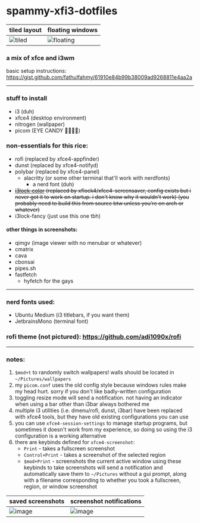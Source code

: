 # spammy-xfi3-dotfiles
| tiled layout | floating windows |
| -- | -- |
![tiled](https://github.com/user-attachments/assets/f86b233e-b4e6-4bb9-9ce3-8467de4973a2) | ![floating](https://github.com/user-attachments/assets/824ac0a2-795a-4621-bbfa-7e5091c74619)

### a mix of xfce and i3wm
basic setup instructions: https://gist.github.com/fathulfahmy/61910e84b99b38009ad9268811e4aa2a

--- 
### stuff to install
- i3 (duh)
- xfce4 (desktop environment)
- nitrogen (wallpaper)
- picom (EYE CANDY 🤑🤑🤑🤑)

### non-essentials for this rice:
- rofi (replaced by xfce4-appfinder)
- dunst (replaced by xfce4-notifyd)
- polybar (replaced by xfce4-panel)
  - alacritty (or some other terminal that'll work with nerdfonts)
    - a nerd font (duh)
- ~~[i3lock-color](https://github.com/Raymo111/i3lock-color) (replaced by xflock4/xfce4-screensaver, config exists but i never got it to work on startup. i don't know why it wouldn't work) (you probably need to build this from source btw unless you're on arch or whatever)~~
- i3lock-fancy (just use this one tbh)

#### other things in screenshots:
- qimgv (image viewer with no menubar or whatever)
- cmatrix
- cava
- cbonsai
- pipes.sh
- fastfetch
  - hyfetch for the gays
-----

### nerd fonts used:
- Ubuntu Medium (i3 titlebars, if you want them)
- JetbrainsMono (terminal font)

### rofi theme (not pictured): https://github.com/adi1090x/rofi

-----
### notes:

1. `$mod+t` to randomly switch wallpapers! walls should be located in `~/Pictures/wallpapers`
2. my `picom.conf` uses the old config style because windows rules make my head hurt. sorry if you don't like badly-written configuration
3. toggling resize mode will send a notification. not having an indicator when using a bar other than i3bar always bothered me
4. multiple i3 utilities (i.e. dmenu/rofi, dunst, i3bar) have been replaced with xfce4 tools, but they have old existing configurations you can use
5. you can use `xfce4-session-settings` to manage startup programs, but sometimes it doesn't work from my experience, so doing so using the i3 configuration is a working alternative
6. there are keybinds defined for `xfce4-screenshot`:
   - `Print` - takes a fullscreen screenshot
   - `Control+Print` - takes a screenshot of the selected region
   - `$mod+Print` - screenshots the current active window
   using these keybinds to take screenshots will send a notification and automatically save them to `~/Pictures` without a gui prompt, along with a filename corresponding to whether you took a fullscreen, region, or window screenshot

| saved screenshots | screenshot notifications|
| -- | -- |
![image](https://github.com/user-attachments/assets/2fa44e3c-e351-4e8d-892a-fd7df81f1fae) | ![image](https://github.com/user-attachments/assets/98117ff7-2b1e-4b7e-84f9-240d1ff7d36a)


